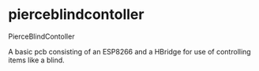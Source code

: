 # pierceblindcontoller
PierceBlindContoller

A basic pcb consisting of an ESP8266 and a HBridge for use of controlling items like a blind.
